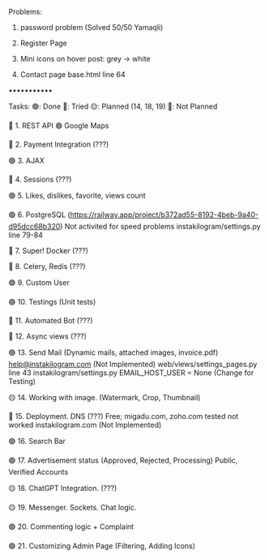 Problems:

1) password problem (Solved 50/50 Yamaqli)

5) Register Page

6) Mini icons on hover post: grey -> white

8) Contact page base.html line 64

•••••••••••

Tasks:
🟢: Done
🔵: Tried
🟡: Planned (14, 18, 19)
🔴: Not Planned

🔵 1. REST API
  🟢 Google Maps

🔴 2. Payment Integration (???)

🟢 3. AJAX

🔴 4. Sessions (???)

🟢 5. Likes, dislikes, favorite, views count

🟢 6. PostgreSQL (https://railway.app/project/b372ad55-8192-4beb-9a40-d95dcc68b320)
  Not activited for speed problems
  instakilogram/settings.py line 79-84

🔴 7. Super! Docker (???)

🔴 8. Celery, Redis (???)

🟢 9. Custom User

🟢 10. Testings (Unit tests)

🔴 11. Automated Bot (???)

🔴 12. Async views (???)

🟢 13. Send Mail (Dynamic mails, attached images, invoice.pdf)
  help@instakilogram.com (Not Implemented)
  web/views/settings_pages.py line 43
  instakilogram/settings.py EMAIL_HOST_USER = None (Change for Testing)

🟡 14. Working with image. (Watermark, Crop, Thumbnail)

🔵 15. Deployment. DNS (???)
  Free; migadu.com, zoho.com tested not worked
  instakilogram.com (Not Implemented)

🟢 16. Search Bar

🟢 17. Advertisement status (Approved, Rejected, Processing)
  Public, Verified Accounts

🟡 18. ChatGPT Integration. (???)

🟡 19. Messenger. Sockets. Chat logic.

🟢 20. Commenting logic + Complaint

🟢 21. Customizing Admin Page (Filtering, Adding Icons)
